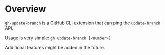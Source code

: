 # Overview

`gh-update-branch` is a GitHub CLI extension that can ping the `update-branch`
API.

Usage is very simple: `gh update-branch [<number>]`

Additional features might be added in the future.
